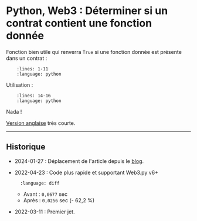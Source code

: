 # Python, Web3 : Déterminer si un contrat contient une fonction donnée

Fonction bien utile qui renverra `True` si une fonction donnée est présente dans un contrat :

```{literalinclude} snippets/web3py-verifier-fonction-contrat-existence.py
    :lines: 1-11
    :language: python
```

Utilisation :

```{literalinclude} snippets/web3py-verifier-fonction-contrat-existence.py
    :lines: 14-16
    :language: python
```

Nada !

[Version anglaise](https://ethereum.stackexchange.com/a/123607/95322) très courte.

---

## Historique

- 2024-01-27 : Déplacement de l'article depuis le [blog](https://www.tiger-222.fr/?d=2022/03/11/17/29/46-python-web3-determiner-si-un-contrat-contient-une-fonction-donnee).
- 2022-04-23 : Code plus rapide et supportant Web3.py v6+

  ```{literalinclude} snippets/web3py-verifier-fonction-contrat-existence.diff
    :language: diff
  ```

  - Avant : `0,0677` sec
  - Après : `0,0256` sec (- 62,2 %)
- 2022-03-11 : Premier jet.
